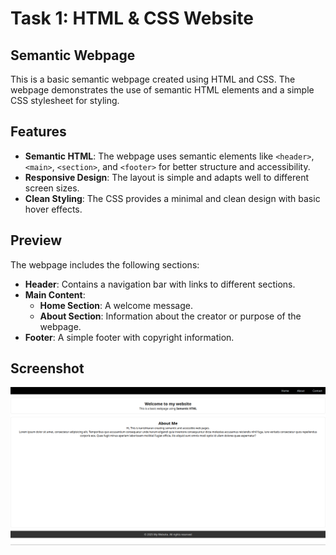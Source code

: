 # Task 1: HTML & CSS Website

## Semantic Webpage

This is a basic semantic webpage created using HTML and CSS. The webpage demonstrates the use of semantic HTML elements and a simple CSS stylesheet for styling.

## Features

- **Semantic HTML**: The webpage uses semantic elements like `<header>`, `<main>`, `<section>`, and `<footer>` for better structure and accessibility.
- **Responsive Design**: The layout is simple and adapts well to different screen sizes.
- **Clean Styling**: The CSS provides a minimal and clean design with basic hover effects.

## Preview

The webpage includes the following sections:
- **Header**: Contains a navigation bar with links to different sections.
- **Main Content**:
  - **Home Section**: A welcome message.
  - **About Section**: Information about the creator or purpose of the webpage.
- **Footer**: A simple footer with copyright information.
## Screenshot

![Semantic Webpage](/task-1/images/semantic-html.png)



